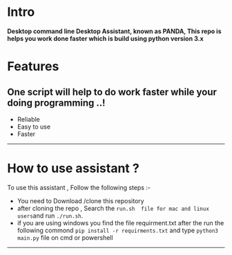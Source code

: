 # Intro 

__Desktop command line Desktop Assistant, known as PANDA, 
This repo is helps you work done faster 
which is build using python version 3.x__

# Features


 ## One script will help to do work faster while your doing programming ..!


* Reliable
* Easy to use 
* Faster 
 --- 
# How to use assistant ?

To use this assistant , Follow the following steps :- 

* You need to Download /clone this repository 
* after cloning the repo , Search the `run.sh  file for mac and linux users`and run `./run.sh`.
* if you are using windows you find the file requirment.txt after the run the following commond
` pip install -r requirments.txt `
  and type `python3 main.py` file on cmd or powershell 
***

  


